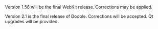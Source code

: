 Version 1.56 will be the final WebKit release. Corrections may be applied.

Version 2.1 is the final release of Dooble. Corrections will be accepted.
Qt upgrades will be provided.
